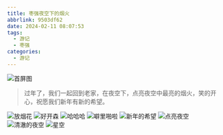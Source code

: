 ```yaml
---
title: 枣强夜空下的烟火
abbrlink: 9503df62
date: 2024-02-11 08:07:53
tags:
  - 游记
  - 枣强
categories:
  - 游记
---
```


![首屏图](https://s11.ax1x.com/2024/02/20/pFYDZXq.jpg)

<!-- more -->

> 过年了，我们一起回到老家，在夜空下，点亮夜空中最亮的烟火，笑的开心，祝愿我们新年有新的希望。

![放烟花](https://s11.ax1x.com/2024/02/20/pFYDitg.jpg)
![好开森](https://s11.ax1x.com/2024/02/20/pFYD978.jpg)
![哈哈哈](https://s11.ax1x.com/2024/02/20/pFYDPAS.jpg)
![噼里啪啦](https://s11.ax1x.com/2024/02/20/pFYD5CQ.jpg)
![新年的希望](https://s11.ax1x.com/2024/02/20/pFYDApj.jpg)
![点亮夜空](https://s11.ax1x.com/2024/02/20/pFYDFhQ.jpg)
![清澈的夜空](https://s11.ax1x.com/2024/02/20/pFYDVcn.jpg)
![星空](https://s11.ax1x.com/2024/02/20/pFYDE1s.jpg)
